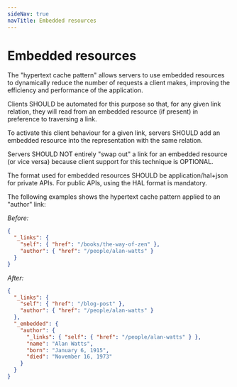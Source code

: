 ```yaml
---
sideNav: true
navTitle: Embedded resources
---
```


# Embedded resources

The "hypertext cache pattern" allows servers to use embedded
resources to dynamically reduce the number of requests a client
makes, improving the efficiency and performance of the application.

Clients SHOULD be automated for this purpose so that, for any given link
relation, they will read from an embedded resource (if present) in
preference to traversing a link.

To activate this client behaviour for a given link, servers SHOULD
add an embedded resource into the representation with the same
relation.

Servers SHOULD NOT entirely "swap out" a link for an embedded
resource (or vice versa) because client support for this technique is
OPTIONAL.

The format used for embedded resources SHOULD be application/hal+json for private APIs. For public APIs, using
the HAL format is mandatory.

The following examples shows the hypertext cache pattern applied to
an "author" link:

_Before:_

```json
{
  "_links": {
    "self": { "href": "/books/the-way-of-zen" },
    "author": { "href": "/people/alan-watts" }
  }
}
```

_After:_

```json
{
  "_links": {
    "self": { "href": "/blog-post" },
    "author": { "href": "/people/alan-watts" }
  },
  "_embedded": {
    "author": {
      "_links": { "self": { "href": "/people/alan-watts" } },
      "name": "Alan Watts",
      "born": "January 6, 1915",
      "died": "November 16, 1973"
    }
  }
}
```
